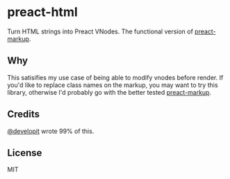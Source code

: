 
# preact-html

  Turn HTML strings into Preact VNodes. The functional version of [preact-markup](https://github.com/developit/preact-markup).

## Why

  This satisifies my use case of being able to modify vnodes before render. If you'd like to replace class names on the markup, you may want to try this library, otherwise I'd probably go with the better tested [preact-markup](https://github.com/developit/preact-markup).

## Credits

  [@developit](https://github.com/developit) wrote 99% of this.

## License

MIT
